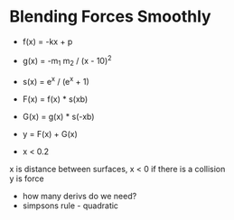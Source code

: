
# Blending Forces Smoothly

- f(x) = -kx + p
- g(x) = -m<sub>1</sub> m<sub>2</sub> / (x - 10)<sup>2</sup>
- s(x) = e<sup>x</sup> / (e<sup>x</sup> + 1)
  
- F(x) = f(x) * s(xb)
- G(x) = g(x) * s(-xb)

- y = F(x) + G(x)
- x < 0.2

x is distance between surfaces, x < 0 if there is a collision  
y is force

 - how many derivs do we need?
 - simpsons rule - quadratic